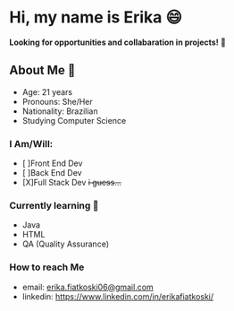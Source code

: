 # Hi, my name is Erika 😄

<!--
**ErikaFiatkoski/ErikaFiatkoski** is a ✨ _special_ ✨ repository because its `README.md` (this file) appears on your GitHub profile.
-->

__Looking for opportunities and collabaration in projects!__ 📌

## About Me 🌺
- Age: 21 years
- Pronouns: She/Her
- Nationality: Brazilian
- Studying Computer Science

 ### I Am/Will:
- [ ]Front End Dev  
- [ ]Back End Dev 
- [X]Full Stack Dev ~~i guess...~~

### Currently learning 📖
- Java
- HTML
- QA (Quality Assurance)


### How to reach Me
* email: erika.fiatkoski06@gmail.com
* linkedin: https://www.linkedin.com/in/erikafiatkoski/
